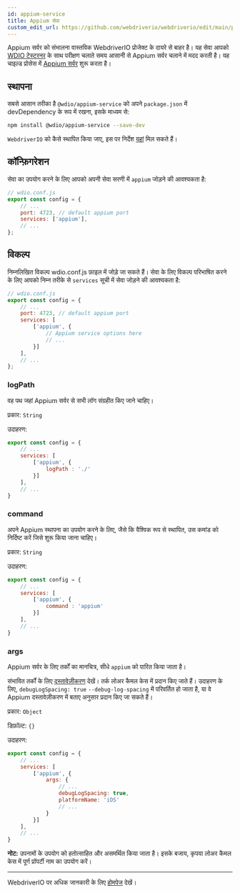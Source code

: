 ```yaml
---
id: appium-service
title: Appium सेवा
custom_edit_url: https://github.com/webdriverio/webdriverio/edit/main/packages/wdio-appium-service/README.md
---
```



Appium सर्वर को संभालना वास्तविक WebdriverIO प्रोजेक्ट के दायरे से बाहर है। यह सेवा आपको [WDIO टेस्टरनर](https://webdriver.io/docs/clioptions) के साथ परीक्षण चलाते समय आसानी से Appium सर्वर चलाने में मदद करती है। यह चाइल्ड प्रोसेस में [Appium सर्वर](https://appium.github.io/appium.io/docs/en/about-appium/getting-started/index.html#starting-appium) शुरू करता है।

## स्थापना

सबसे आसान तरीका है `@wdio/appium-service` को अपने `package.json` में devDependency के रूप में रखना, इसके माध्यम से:

```sh
npm install @wdio/appium-service --save-dev
```

`WebdriverIO` को कैसे स्थापित किया जाए, इस पर निर्देश [यहां](https://webdriver.io/docs/gettingstarted) मिल सकते हैं।

## कॉन्फ़िगरेशन

सेवा का उपयोग करने के लिए आपको अपनी सेवा सरणी में `appium` जोड़ने की आवश्यकता है:

```js
// wdio.conf.js
export const config = {
    // ...
    port: 4723, // default appium port
    services: ['appium'],
    // ...
};
```

## विकल्प

निम्नलिखित विकल्प wdio.conf.js फ़ाइल में जोड़े जा सकते हैं। सेवा के लिए विकल्प परिभाषित करने के लिए आपको निम्न तरीके से `services` सूची में सेवा जोड़ने की आवश्यकता है:

```js
// wdio.conf.js
export const config = {
    // ...
    port: 4723, // default appium port
    services: [
        ['appium', {
            // Appium service options here
            // ...
        }]
    ],
    // ...
};
```

### logPath
वह पथ जहां Appium सर्वर से सभी लॉग संग्रहीत किए जाने चाहिए।

प्रकार: `String`

उदाहरण:
```js
export const config = {
    // ...
    services: [
        ['appium', {
            logPath : './'
        }]
    ],
    // ...
}
```

### command
अपने Appium स्थापना का उपयोग करने के लिए, जैसे कि वैश्विक रूप से स्थापित, उस कमांड को निर्दिष्ट करें जिसे शुरू किया जाना चाहिए।

प्रकार: `String`

उदाहरण:
```js
export const config = {
    // ...
    services: [
        ['appium', {
            command : 'appium'
        }]
    ],
    // ...
}
```

### args
Appium सर्वर के लिए तर्कों का मानचित्र, सीधे `appium` को पारित किया जाता है।

संभावित तर्कों के लिए [दस्तावेज़ीकरण](https://github.com/appium/appium/blob/master/packages/appium/docs/en/cli/args.md) देखें।
तर्क लोअर कैमल केस में प्रदान किए जाते हैं। उदाहरण के लिए, `debugLogSpacing: true` `--debug-log-spacing` में परिवर्तित हो जाता है, या वे Appium दस्तावेज़ीकरण में बताए अनुसार प्रदान किए जा सकते हैं।

प्रकार: `Object`

डिफ़ॉल्ट: `{}`

उदाहरण:
```js
export const config = {
    // ...
    services: [
        ['appium', {
            args: {
                // ...
                debugLogSpacing: true,
                platformName: 'iOS'
                // ...
            }
        }]
    ],
    // ...
}
```
**नोट:** उपनामों के उपयोग को हतोत्साहित और असमर्थित किया जाता है। इसके बजाय, कृपया लोअर कैमल केस में पूर्ण प्रॉपर्टी नाम का उपयोग करें।

----

WebdriverIO पर अधिक जानकारी के लिए [होमपेज](https://webdriver.io) देखें।
